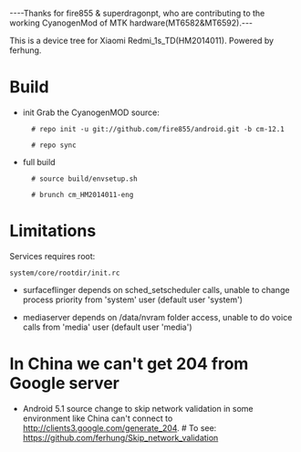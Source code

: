 ----Thanks for fire855 & superdragonpt, who are contributing to the working CyanogenMod of MTK hardware(MT6582&MT6592).---

This is a device tree for Xiaomi Redmi_1s_TD(HM2014011). Powered by ferhung.
# Build

* init
  Grab the CyanogenMOD source:

        # repo init -u git://github.com/fire855/android.git -b cm-12.1
        
        # repo sync

* full build
        
        # source build/envsetup.sh

        # brunch cm_HM2014011-eng

# Limitations

Services requires root:

`system/core/rootdir/init.rc`

  * surfaceflinger depends on sched_setscheduler calls, unable to change process priority from 'system' user (default user 'system')

  * mediaserver depends on /data/nvram folder access, unable to do voice calls from 'media' user (default user 'media')

# In China we can't get 204 from Google server
  * Android 5.1 source change to skip network validation in some environment like China can't connect to http://clients3.google.com/generate_204.
        # To see: https://github.com/ferhung/Skip_network_validation

